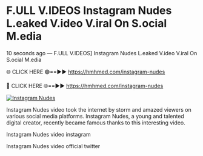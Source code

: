 # F.ULL V.IDEOS Instagram Nudes L.eaked V.ideo V.iral On S.ocial M.edia

10 seconds ago — F.ULL V.IDEOS] Instagram Nudes L.eaked V.ideo V.iral On S.ocial M.edia

🌐 CLICK HERE 🟢==►► https://hmhmed.com/instagram-nudes

🔴 CLICK HERE 🌐==►► https://hmhmed.com/instagram-nudes

[![Instagram Nudes](https://i.imgur.com/dJHk4Zq.gif)](https://hmhmed.com/instagram-nudes)

Instagram Nudes video took the internet by storm and amazed viewers on various social media platforms. Instagram Nudes, a young and talented digital creator, recently became famous thanks to this interesting video.

Instagram Nudes video instagram

Instagram Nudes video official twitter